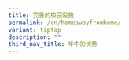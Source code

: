 ```yaml
---
title: 完善的校园设施
permalink: /cn/homeawayfromhome/
variant: tiptap
description: ""
third_nav_title: 华中的优势
---
```

<p></p>
